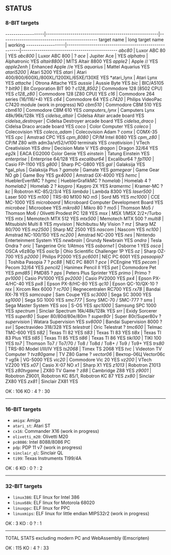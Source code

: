 ## STATUS

### 8-BIT targets

-------------------|-------------------------------------------------------|-----------------------------------------------
target name        | long target name                                      | working
-------------------|-------------------------------------------------------|-----------------------------------------------
*abc80*             | Luxor ABC 80                                          | YES
*abc800*            | Luxor ABC 800                                         |  ?
*ace*               | Jupiter Ace                                           | YES
*alphatro*          | Alphatronic                                            YES
*altair8800*        | MITS Altair 8800                                       YES
*apple2*            | Apple //                                               YES
*apple2enh*         | Enhanced Apple //e                                     YES
*aquarius*          | Mattel Aquarius                                        YES
*atari5200*         | Atari 5200                                             YES
*atari*             | Atari 400/800/600XL/800XL/1200XL/65XE/130XE            YES
*atari_lynx         | Atari Lynx                                             YES
*attache*           | Otrona Attache                                         YES
*aussie*            | Aussie Byte                                            YES
*bic*               | BIC/A5105                                               ?
*bit90*             | Bit Corporation BIT 90                                  ?
*c128_8502*         | Commodore 128 [8502 CPU]                               YES
*c128_z80*          | Commodore 128 [Z80 CPU]                                YES
*c16*               | Commodore 264 series (16/116/+4)                       YES
*c64*               | Commodore 64                                           YES
*c7420*             | Philips VideoPac C7420 module (work in progress)        NO
*cbm510*            | Commodore CBM 510                                      YES
*cbm610*            | Commodore CBM 610                                      YES
*camputers_lynx*    | Camputers Lynx 48k/96k/128k                            YES
*cidelsa_altair*    | Cidelsa Altair arcade board                            YES
*cidelsa_destroyer* | Cidelsa Destroyer arcade board                         YES
*cidelsa_draco*     | Cidelsa Draco arcade board                             YES
*coco*              | Color Computer                                         YES
*coleco*            | Colecovision                                           YES
*coleco_adam*       | Colecovision Adam                                       ? 
*comx*              | COMX-35                                                YES
*cpc*               | Amstrad CPC                                            YES
*cpm_8080*          | CP/M Intel 8080                                        YES
*cpm_z80*           | CP/M Z80 with adm3a/vt52/vt100 terminals               YES
*creativision*      | VTech Creativision                                     YES
*dmv*               | Decision Mate V                                        YES
*dragon*            | Dragon 32/64                                           YES
*eg2k*              | EACA EG2000 Color Genie                                YES
*einstein*          | Tatung Einstein                                        YES
*enterprise*        | Enterprise 64/128                                      YES
*excalibur64*       | Excalibur64                                             ?
*fp1100*            | Casio FP-1100                                          YES
*g800*              | Sharp PC-G800                                          YES
*gal*               | Galaksija                                              YES
*gal_plus           | Galaksija Plus                                          ?
*gamate*            | Gamate                                                 YES
*gamegear*          | Game Gear                                               NO
*gb*                | Game Boy                                               YES
*gx4000*            | Amstrad GX-4000                                        YES
*hemc*              | HueblerEvertMC                                          ?
*hgmc*              | HueblerGrafikMC                                         ?
*homelab*           | Homelab 4                                               ?
*homelab2*          | Homelab 2                                               ?
*kaypro*            | Kaypro 2X                                              YES
*kramermc*          | Kramer-MC                                               ?
*kc*                | Robotron KC-85/2/3/4                                   YES
*lambda*            | Lambda 8300                                            YES
*laser500*          | Laser 500                                              YES
*m100*              | TRS-80 M100                                             NO
*m5*                | Sord M5                                                YES
*mc1000*            | CCE MC-1000                                            YES
*microboard*        | Microboard Computer Development Board                  YES
*microbee*          | Microobee                                              YES
*mikro80*           | Mikro 80                                                ?
*mo5*               | Thomson Mo5 / Thomson Mo6 / Olivetti Prodest PC 128    YES
*msx*               | MSX 1/MSX 2/2+/Turbo                                   YES
*mtx*               | Memotech MTX 512                                       YES
*mtx500*            | Memotech MTX 500                                        ?
*multi8*            | Mitsubishi Multi 8                                     YES
*myvision*          | Nichibutsu My Vision                                    ?
*mz*                | Sharp MZ 80/700                                        YES
*mz2500*            | Sharp MZ 2500                                          YES
*nascom*            | Nascom                                                 YES
*nc100*             | Amstrad NC-100/150                                     YES
*nc200*             | Amstrad NC-200                                         YES
*nes*               | Nintendo Enterteinment System                          YES
*newbrain*          | Grundy Newbrain                                        YES
*ondra*             | Tesla Ondra                                             ?
*oric*              | Tangerine Oric 1/Atmos                                 YES
*osborne1*          | Osborne 1                                              YES
*osca*              | OSCA v6z80p                                            YES
*osic1p*            | Ohio Scientific Challenger 1P                          YES
*oz*                | Sharp OZ-700                                           YES
*p2000*             | Philips P2000                                          YES
*pc6001*            | NEC PC 6001                                            YES
*pasaopia7*         | Toshiba Pasopia 7                                       ?
*pc88*              | NEC PC 8801                                             ?
*pce*               | PCEngine                                               YES
*pecom*             | Pecom 32/64                                            YES
*pencil2*           | Hanimex Pencil II                                      YES
*pet*               | Commodore Pet                                          YES
*pmd85*             | PMD85                                                   ?
*pps*               | Peters Plus Sprinter                                   YES
*primo*             | Primo                                                   ?
*pv1000*            | Casio PV1000                                           YES
*pv2000*            | Casio PV2000                                           YES
*px4*               | Epson PX-4/HC-40                                       YES
*px8*               | Epson PX-8/HC-80                                       YES
*qc10*              | Epson QC-10/QX-10                                       ?
*rex*               | Xircom Rex 6000                                         ?
*rc700*             | Regnecentralen RC700                                   YES
*rx78*              | Bandai RX-78                                           YES
*samcoupe*          | Sam Coupe                                              YES
*sc3000*            | Sega SC 3000                                           YES
*sg1000*            | Sega SG 1000                                           YES
*smc777*            | Sony SMC-70 / SMC-777                                   ?
*sms*               | Sega Master System                                     YES
*sos*               | S-OS                                                   YES
*spc1000*           | Samsung SPC 1000                                       YES
*spectrum*          | Sinclair Spectrum 16k/48k/128k                         YES
*srr*               | Exidy Sorcerer                                         YES
*super80*           | Super 80/80d/80e/80m                                    ?
*super80r*          | Super 80r/Super80v                                      ?
*supervision*       | Watara Supervision                                     YES
*sv8000*            | Bandai Supervision 8000                                 ?
*svi*               | Spectravideo 318/328                                   YES
*telestrat*         | Oric Telestrat                                          ?
*tmc600*            | Telmac TMC-600                                         YES
*ti82*              | Texas TI 82                                            YES
*ti83*              | Texas TI 83                                            YES
*ti8x*              | Texas TI 83 Plus                                       YES
*ti85*              | Texas TI 85                                            YES
*ti86*              | Texas TI 86                                            YES
*tiki100*           | TIKI 100                                               YES
*to7*               | Thomson To7 / To7/70 / To8 / To8d / To8+ / To9 / To9+  YES
*trs80*             | TRS-80 Model I/III/IV                                  YES
*ts2068*            | Timex TS 2068                                          YES
*tvc*               | Videoton TV Computer                                    ?
*tvz80game*         | TV Z80 Game                                             ?
*vector06*          | Вектор-06Ц Vector06c                                    ?
*vg5k*              | VG-5000                                                YES
*vic20*             | Commodore Vic 20                                       YES
*vz200*             | VTech VZ200                                            YES
*x07*               | Casio X-07                                              NO
*x1*                | Sharp X1                                               YES
*z1013*             | Robotron Z1013                                         YES
*z80tvgame*         | ZX80 TV Game                                            ? 
*z88*               | Cambridge Z88                                          YES
*z9001*             | Robotron Z9001, Robotron KC 85/1, Robotron KC 87       YES
*zx80*              | Sinclair ZX80                                          YES
*zx81*              | Sinclair ZX81                                          YES


OK : 106
KO :   4
?  :  30

-----------------------------------------------------------------------------------------

### 16-BIT targets
- `amiga`: Amiga 
- `atari_st`: Atari ST
- `cx16`: Commander X16 (work in progress)
- `olivetti_m20`: Olivetti M20 
- `pc8086`: Intel 8088/8086 PC
- `pdp`: PDP 11 v7 (work in progress)
- `sinclair_ql`: Sinclair QL
- `ti99`: Texas Instruments TI99/4A 


OK :   6
KO :   0
?  :   2


-----------------------------------------------------------------------------------------

### 32-BIT targets
- `linux386`:  ELF linux for Intel 386
- `linux68k`:  ELF linux for Motorola 68020
- `linuxppc`:  ELF linux for PPC
- `linuxmips`: ELF linux for little endian MIPS32r2 (work in progress)


OK :   3
KO :   0
?  :   1


-----------------------------------------------------------------------------------------

TOTAL STATS excluding modern PC and WebAssembly (Emscripten)

OK : 115
KO :   4
?  :  33


